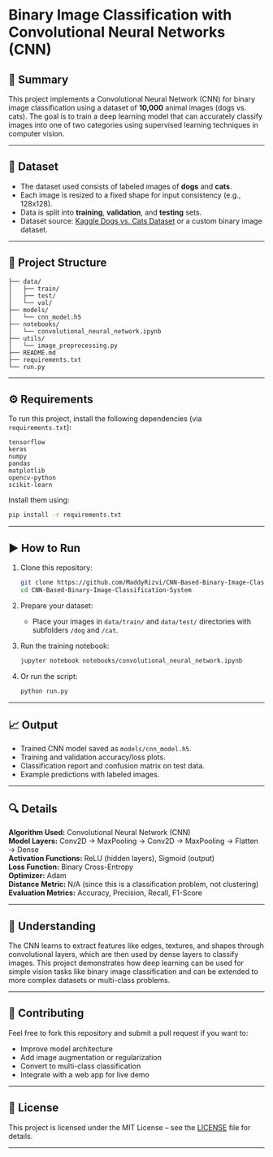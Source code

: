 
# Binary Image Classification with Convolutional Neural Networks (CNN)

## 📌 Summary

This project implements a Convolutional Neural Network (CNN) for binary image classification using a dataset of **10,000** animal images (dogs vs. cats). The goal is to train a deep learning model that can accurately classify images into one of two categories using supervised learning techniques in computer vision.

---

## 📁 Dataset

- The dataset used consists of labeled images of **dogs** and **cats**.
- Each image is resized to a fixed shape for input consistency (e.g., 128x128).
- Data is split into **training**, **validation**, and **testing** sets.
- Dataset source: [Kaggle Dogs vs. Cats Dataset](https://www.kaggle.com/c/dogs-vs-cats/data) or a custom binary image dataset.

---

## 📂 Project Structure

```
├── data/
│   ├── train/
│   ├── test/
│   └── val/
├── models/
│   └── cnn_model.h5
├── notebooks/
│   └── convolutional_neural_network.ipynb
├── utils/
│   └── image_preprocessing.py
├── README.md
├── requirements.txt
└── run.py
```

---

## ⚙️ Requirements

To run this project, install the following dependencies (via `requirements.txt`):

```
tensorflow
keras
numpy
pandas
matplotlib
opencv-python
scikit-learn
```

Install them using:

```bash
pip install -r requirements.txt
```

---

## ▶️ How to Run

1. Clone this repository:
   ```bash
   git clone https://github.com/MaddyRizvi/CNN-Based-Binary-Image-Classification-System
   cd CNN-Based-Binary-Image-Classification-System
   ```

2. Prepare your dataset:
   - Place your images in `data/train/` and `data/test/` directories with subfolders `/dog` and `/cat`.

3. Run the training notebook:
   ```bash
   jupyter notebook notebooks/convolutional_neural_network.ipynb
   ```

4. Or run the script:
   ```bash
   python run.py
   ```

---

## 📈 Output

- Trained CNN model saved as `models/cnn_model.h5`.
- Training and validation accuracy/loss plots.
- Classification report and confusion matrix on test data.
- Example predictions with labeled images.

---

## 🔍 Details

**Algorithm Used:** Convolutional Neural Network (CNN)  
**Model Layers:** Conv2D → MaxPooling → Conv2D → MaxPooling → Flatten → Dense  
**Activation Functions:** ReLU (hidden layers), Sigmoid (output)  
**Loss Function:** Binary Cross-Entropy  
**Optimizer:** Adam  
**Distance Metric:** N/A (since this is a classification problem, not clustering)  
**Evaluation Metrics:** Accuracy, Precision, Recall, F1-Score

---

## 🧠 Understanding

The CNN learns to extract features like edges, textures, and shapes through convolutional layers, which are then used by dense layers to classify images. This project demonstrates how deep learning can be used for simple vision tasks like binary image classification and can be extended to more complex datasets or multi-class problems.

---

## 🤝 Contributing

Feel free to fork this repository and submit a pull request if you want to:
- Improve model architecture
- Add image augmentation or regularization
- Convert to multi-class classification
- Integrate with a web app for live demo

---

## 📜 License

This project is licensed under the MIT License – see the [LICENSE](LICENSE) file for details.

---
